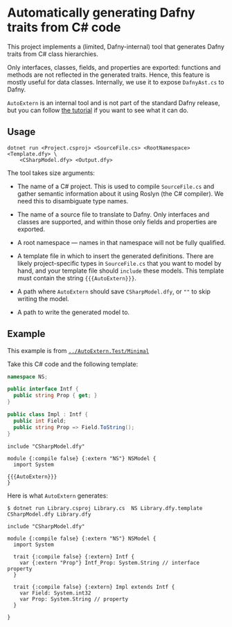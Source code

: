 # Automatically generating Dafny traits from C# code

This project implements a (limited, Dafny-internal) tool that generates Dafny
traits from C# class hierarchies.

Only interfaces, classes, fields, and properties are exported: functions and
methods are not reflected in the generated traits.  Hence, this feature is
mostly useful for data classes.  Internally, we use it to expose `DafnyAst.cs`
to Dafny.

`AutoExtern` is an internal tool and is not part of the standard Dafny release,
but you can follow [the tutorial](../AutoExtern.Test/Tutorial/README.md) if you
want to see what it can do.

## Usage

```
dotnet run <Project.csproj> <SourceFile.cs> <RootNamespace> <Template.dfy> \
    <CSharpModel.dfy> <Output.dfy>
```

The tool takes size arguments:

- The name of a C# project.  This is used to compile `SourceFile.cs` and gather
  semantic information about it using Roslyn (the C# compiler).  We need this to
  disambiguate type names.

- The name of a source file to translate to Dafny.  Only interfaces and classes
  are supported, and within those only fields and properties are exported.

- A root namespace — names in that namespace will not be fully qualified.

- A template file in which to insert the generated definitions.  There are
  likely project-specific types in `SourceFile.cs` that you want to model by
  hand, and your template file should `include` these models.  This template
  must contain the string `{{{AutoExtern}}}`.

- A path where `AutoExtern` should save `CSharpModel.dfy`, or `""` to skip
  writing the model.

- A path to write the generated model to.

## Example

This example is from [`../AutoExtern.Test/Minimal`](../AutoExtern.Test/Minimal/)

Take this C# code and the following template:

```csharp
namespace NS;

public interface Intf {
  public string Prop { get; }
}

public class Impl : Intf {
  public int Field;
  public string Prop => Field.ToString();
}
```

```dafny
include "CSharpModel.dfy"

module {:compile false} {:extern "NS"} NSModel {
  import System

{{{AutoExtern}}}
}
```

Here is what `AutoExtern` generates:

```
$ dotnet run Library.csproj Library.cs  NS Library.dfy.template CSharpModel.dfy Library.dfy
```

```dafny
include "CSharpModel.dfy"

module {:compile false} {:extern "NS"} NSModel {
  import System

  trait {:compile false} {:extern} Intf {
    var {:extern "Prop"} Intf_Prop: System.String // interface property
  }

  trait {:compile false} {:extern} Impl extends Intf {
    var Field: System.int32
    var Prop: System.String // property
  }

}
```
